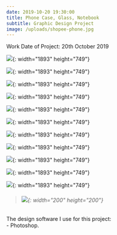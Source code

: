 ```yaml
---
date: 2019-10-20 19:30:00
title: Phone Case, Glass, Notebook
subtitle: Graphic Design Project
image: /uploads/shopee-phone.jpg
---
```

Work Date of Project: 20th October 2019

![](/uploads/shopee-phone.jpg){: width="1893" height="749"}

![](/uploads/shopee-notebook.jpg){: width="1893" height="749"}

![](/uploads/glassfemale.jpg){: width="1893" height="749"}

![](/uploads/glassmale.jpg){: width="1893" height="749"}

![](/uploads/POP-SOCKET-ACRYLIC-CUSTOM.png){: width="1893" height="749"}

![](/uploads/note-softcover.jpg){: width="1893" height="749"}

![](/uploads/note-spiral.jpg){: width="1893" height="749"}

![](/uploads/hardcase.png){: width="1893" height="749"}

![](/uploads/glasscase.png){: width="1893" height="749"}

![](/uploads/blackmate.png){: width="1893" height="749"}

![](/uploads/acrylic.png){: width="1893" height="749"}

> ###### ​​​​​​​![](/uploads/image.png){: width="200" height="200"}

The design software I use for this project:<br>\- Photoshop.